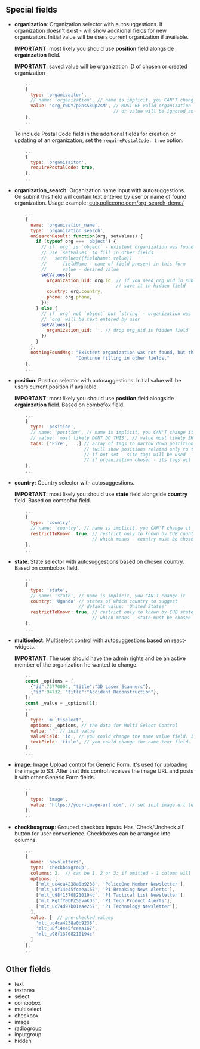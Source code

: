 ## Special fields

* <a name="organization"></a>**organization**: Organization selector with autosuggestions.
  If organization doesn't exist - will show additional fields for new organizaiton. Initial value will be users current organization if available.

  **IMPORTANT**: most likely you should use **position** field alongside **orgainzation** field.

  **IMPORTANT**: saved value will be organization ID of chosen or created organization

  ```js
      ...
      {
        type: 'organizaiton',
        // name: 'organization', // name is implicit, you CAN'T change it
        value: 'org_r0DY7pGnsSkUpZsM', // MUST BE valid organization uid
                                       // or value will be ignored and dropped
      },
      ...
  ```

  To include Postal Code field in the additional fields for creation or updating
  of an organization, set the `requirePostalCode: true` option:

  ```js
      ...
      {
        type: 'organizaiton',
        requirePostalCode: true,
      },
      ...
  ```

* **organization_search**: Organization name input with autosuggestions.
  On submit this field will contain text entered by user or name of found organization.
  Usage example: [cub.policeone.com/org-search-demo/](https://cub.policeone.com/org-search-demo/)
  ```js
      ...
      {
        name: 'organization_name',
        type: 'organization_search',
        onSearchResult: function(org, setValues) {
          if (typeof org === 'object') {
            // if `org` is `object` - existent organization was found
            // use `setValues` to fill in other fields
            //   setValues({fieldName: value})
            //      fieldName - name of field present in this form
            //      value - desired value
            setValues({
              organization_uid: org.id, // if you need org_uid in submit data
                                        // save it in hidden field
              country: org.country,
              phone: org.phone,
            });
          } else {
            // if `org` not `object` but `string` - organization was not found
            // `org` will be text entered by user
            setValues({
              organization_uid: '', // drop org_uid in hidden field
            })
          }
        },
        nothingFoundMsg: "Existent organization was not found, but that's ok. " +
                         "Continue filling in other fields."
      },
      ...
  ```

* <a name="position"></a>**position**: Position selector with autosuggestions.
  Initial value will be users current position if available.

  **IMPORTANT**: most likely you should use **position** field alongside **orgainzation** field. Based on combofox field.
  ```js
      ...
      {
        type: 'position',
        // name: 'position', // name is implicit, you CAN'T change it
        // value: 'most likely DONT DO THIS', // value most likely SHOULD NOT be set
        tags: ['Fire', ...] // array of tags to narrow down postitions list
                            // (will show positions related only to this tags)
                            // if not set - site tags will be used
                            // if organization chosen - its tags wil be used
      },
      ...
  ```

* **country**: Country selector with autosuggestions.

  **IMPORTANT**: most likely you should use **state** field alongside **country** field. Based on combofox field.
  ```js
      ...
      {
        type: 'country',
        // name: 'country', // name is implicit, you CAN'T change it
        restrictToKnown: true, // restrict only to known by CUB countries
                               // which means - country must be chosen from dropdown list
      },
      ...
  ```

* **state**: State selector with autosuggestions based on chosen country. Based on combobox field.

  ```js
      ...
      {
        type: 'state',
        // name: 'state', // name is implicit, you CAN'T change it
        country: 'Uganda' // states of which country to suggest
                          // default value: 'United States'
        restrictToKnown: true, // restrict only to known by CUB states
                               // which means - state must be chosen from dropdown list
      },
      ...
  ```

* **multiselect**: Multiselect control with autosuggestions based on react-widgets.

  **IMPORTANT**: The user should have the admin rights and be an active member of
  the organization he wanted to change.

  ```js
      ...
      const _options = [
        {"id":73770004, "title":"3D Laser Scanners"},
        {"id":94732, "title":"Accident Reconstruction"},
      ];
      const _value = _options[1];
      ...
      {
        type: 'multiselect',
        options: _options, // the data for Multi Select Control
        value: '', // init value
        valueField: 'id', // you could change the name value field. It depends on your data.
        textField: 'title', // you could change the name text field. It depends on your data.
      },
      ...
  ```

* **image**: Image Upload control for Generic Form.
  It's used for uploading the image to S3.
  After that this control receives the image URL and posts it with
  other Generic Form fields.

  ```js
      ...
      {
        type: 'image',
        value: 'https://your-image-url.com', // set init image url (e.g. if Org Logo already set)
      },
      ...
  ```

* <a name="checkboxgroup"></a>**checkboxgroup**: Grouped checkbox inputs.
  Has 'Check/Uncheck all' button for user convenience.
  Checkboxes can be arranged into columns.


  ```js
      ...
      {
        name: 'newsletters',
        type: 'checkboxgroup',
        columns: 2,  // can be 1, 2 or 3; if omitted - 1 column will be used
        options: [
          ['mlt_uc4ca4238a0b9238', 'PoliceOne Member Newsletter'],
          ['mlt_u8f14e45fceea167', 'P1 Breaking News Alerts'],
          ['mlt_u98f13708210194c', 'P1 Tactical List Newsletter'],
          ['mlt_RgtfY0bPZ56vakO3', 'P1 Tech Product Alerts'],
          ['mlt_uc74d97b01eae257', 'P1 Technology Newsletter'],
        ],
        value: [  // pre-checked values
          'mlt_uc4ca4238a0b9238',
          'mlt_u8f14e45fceea167',
          'mlt_u98f13708210194c'
        ]
      },
      ...
  ```


## Other fields

* text
* textarea
* select
* combobox
* multiselect
* checkbox
* image
* radiogroup
* inputgroup
* hidden

